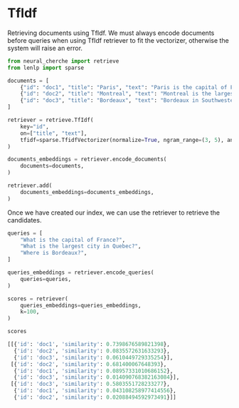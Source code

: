 # TfIdf

Retrieving documents using TfIdf. We must always encode documents before queries when 
using TfIdf retriever to fit the vectorizer, otherwise the system will raise an error.

```python
from neural_cherche import retrieve
from lenlp import sparse

documents = [
    {"id": "doc1", "title": "Paris", "text": "Paris is the capital of France."},
    {"id": "doc2", "title": "Montreal", "text": "Montreal is the largest city in Quebec."},
    {"id": "doc3", "title": "Bordeaux", "text": "Bordeaux in Southwestern France."},
]

retriever = retrieve.TfIdf(
    key="id",
    on=["title", "text"],
    tfidf=sparse.TfidfVectorizer(normalize=True, ngram_range=(3, 5), analyzer="char_wb"),
)

documents_embeddings = retriever.encode_documents(
    documents=documents,
)

retriever.add(
    documents_embeddings=documents_embeddings,
)
```

Once we have created our index, we can use the retriever to retrieve the candidates.

```python
queries = [
    "What is the capital of France?",
    "What is the largest city in Quebec?",
    "Where is Bordeaux?",
]

queries_embeddings = retriever.encode_queries(
    queries=queries,
)

scores = retriever(
    queries_embeddings=queries_embeddings,
    k=100,
)

scores
```

```python
[[{'id': 'doc1', 'similarity': 0.7398676589821398},
  {'id': 'doc2', 'similarity': 0.0835572631633293},
  {'id': 'doc3', 'similarity': 0.0610449729335254}],
 [{'id': 'doc2', 'similarity': 0.681400067648393},
  {'id': 'doc1', 'similarity': 0.08957331010686152},
  {'id': 'doc3', 'similarity': 0.014090768382163084}],
 [{'id': 'doc3', 'similarity': 0.5803551728233277},
  {'id': 'doc1', 'similarity': 0.043108258977414556},
  {'id': 'doc2', 'similarity': 0.02088494592973491}]]
```